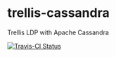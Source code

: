 # trellis-cassandra
Trellis LDP with Apache Cassandra

[![Travis-CI Status](https://travis-ci.org/ajs6f/trellis-cassandra.svg?branch=master)](https://travis-ci.org/ajs6f/trellis-cassandra)
